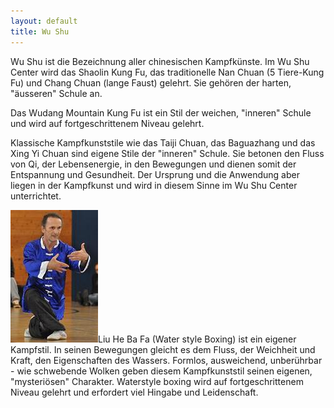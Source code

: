 ```yaml
---
layout: default
title: Wu Shu
---
```


Wu Shu ist die Bezeichnung aller chinesischen Kampfkünste.
Im Wu Shu Center wird das Shaolin Kung Fu, das traditionelle Nan Chuan (5 Tiere-Kung Fu) und Chang Chuan (lange Faust) gelehrt. Sie gehören der harten, "äusseren" Schule an.

Das Wudang Mountain Kung Fu ist ein Stil der weichen, "inneren" Schule und wird auf fortgeschrittenem Niveau gelehrt.

Klassische Kampfkunststile wie das Taiji Chuan, das Baguazhang und das Xing Yi Chuan sind eigene Stile der "inneren" Schule. Sie betonen den Fluss von Qi, der Lebensenergie, in den Bewegungen und dienen somit der Entspannung und Gesundheit. Der Ursprung und die Anwendung aber liegen in der Kampfkunst und wird in diesem Sinne im Wu Shu Center unterrichtet.

<img class="right" src="/images/waterstyle-chris.jpg" alt="Waterstyle boxing">Liu He Ba Fa (Water style Boxing) ist ein eigener Kampfstil. In seinen Bewegungen gleicht es dem Fluss, der Weichheit und Kraft, den Eigenschaften des Wassers.
Formlos, ausweichend, unberührbar - wie schwebende Wolken geben diesem Kampfkunststil seinen eigenen, "mysteriösen" Charakter. Waterstyle boxing wird auf fortgeschrittenem Niveau gelehrt und erfordert viel Hingabe und Leidenschaft.

<p style="clear: both;"></p>